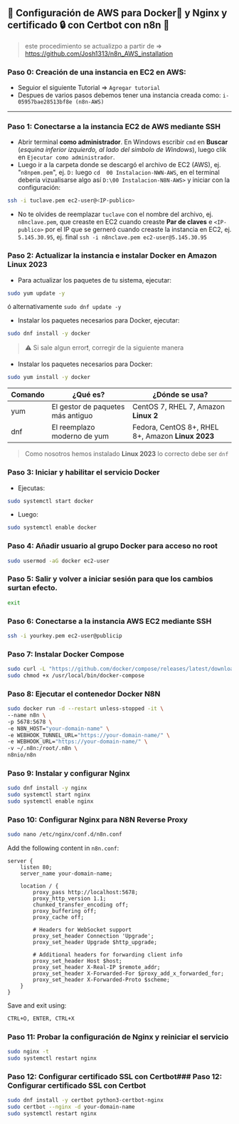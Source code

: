 ## 🚀 Configuración de AWS para Docker🐳 y Nginx y certificado 🔒 con Certbot con n8n 🤖
> este procedimiento se actualizpo a partir de => https://github.com/Josh1313/n8n_AWS_installation

### Paso 0: Creación de una instancia en EC2 en AWS:
- Seguior el siguiente Tutorial => `Agregar tutorial`
- Despues de varios pasos debemos tener una instancia creada como: `i-05957bae28513bf8e (n8n-AWS)`
 
---
### Paso 1: Conectarse a la instancia EC2 de AWS mediante SSH
- Abrir terminal **como administrador**. En Windows  escribir `cmd` en **Buscar** (*esquina inferior izquierdo, al lado del simbolo de Windows*), luego clik en  `Ejecutar como administrador`.
- Luego ir a la carpeta donde se descargó el archivo de EC2 (AWS), ej. "`n8npem.pem`", ej. `D:` luego `cd  00 Instalacion-NWN-AWS`, en el terminal deberia vizualisarse algo así `D:\00 Instalacion-N8N-AWS>` y iniciar con la configuración:  
```bash
ssh -i tuclave.pem ec2-user@<IP-publico>
```
- No te olvides de reemplazar `tuclave` con el nombre del archivo, ej. `n8nclave.pem`, que creaste en EC2 cuando creaste **Par de claves** e `<IP-publico>` por el IP que se gerneró cuando creaste la instancia en EC2, ej. `5.145.30.95`, ej. final `ssh -i n8nclave.pem ec2-user@5.145.30.95`

### Paso 2: Actualizar la instancia e instalar Docker en Amazon Linux 2023
- Para actualizar los paquetes de tu sistema, ejecutar:
```bash
sudo yum update -y
```
ó alternativamente ` sudo dnf update -y `

- Instalar los paquetes necesarios para Docker, ejecutar:  
```bash
sudo dnf install -y docker
```

> ⚠️ Si sale algun error❗, corregir de la siguiente manera
- Instalar los paquetes necesarios para Docker:  
```bash
sudo yum install -y docker
```

| Comando | ¿Qué es? | ¿Dónde se usa? |
|--|--|--|
| yum | El gestor de paquetes más antiguo | CentOS 7, RHEL 7, Amazon **Linux 2** |
| dnf | El reemplazo moderno de yum | Fedora, CentOS 8+, RHEL 8+, Amazon **Linux 2023** |

> Como nosotros hemos instalado **Linux 2023** lo correcto debe ser `dnf` 



### Paso 3: Iniciar y habilitar el servicio Docker
- Ejecutas:
```bash
sudo systemctl start docker
```
- Luego:
```bash
sudo systemctl enable docker
```

### Paso 4: Añadir usuario al grupo Docker para acceso no root
```bash
sudo usermod -aG docker ec2-user
```

### Paso 5: Salir y volver a iniciar sesión para que los cambios surtan efecto.
```bash
exit
```

### Paso 6: Conectarse a la instancia AWS EC2 mediante SSH
```bash
ssh -i yourkey.pem ec2-user@publicip
```

### Paso 7: Instalar Docker Compose
```bash
sudo curl -L "https://github.com/docker/compose/releases/latest/download/docker-compose-$(uname -s)-$(uname -m)" -o /usr/local/bin/docker-compose
sudo chmod +x /usr/local/bin/docker-compose
```

### Paso 8: Ejecutar el contenedor Docker N8N
```bash
sudo docker run -d --restart unless-stopped -it \
--name n8n \
-p 5678:5678 \
-e N8N_HOST="your-domain-name" \
-e WEBHOOK_TUNNEL_URL="https://your-domain-name/" \
-e WEBHOOK_URL="https://your-domain-name/" \
-v ~/.n8n:/root/.n8n \
n8nio/n8n
```

### Paso 9: Instalar y configurar Nginx
```bash
sudo dnf install -y nginx
sudo systemctl start nginx
sudo systemctl enable nginx
```

### Paso 10: Configurar Nginx para N8N Reverse Proxy
```bash
sudo nano /etc/nginx/conf.d/n8n.conf
```
Add the following content in `n8n.conf`:
```nginx
server {
    listen 80;
    server_name your-domain-name;

    location / {
        proxy_pass http://localhost:5678;
        proxy_http_version 1.1;
        chunked_transfer_encoding off;
        proxy_buffering off;
        proxy_cache off;

        # Headers for WebSocket support
        proxy_set_header Connection 'Upgrade';
        proxy_set_header Upgrade $http_upgrade;

        # Additional headers for forwarding client info
        proxy_set_header Host $host;
        proxy_set_header X-Real-IP $remote_addr;
        proxy_set_header X-Forwarded-For $proxy_add_x_forwarded_for;
        proxy_set_header X-Forwarded-Proto $scheme;
    }
}
```
Save and exit using:
```bash
CTRL+O, ENTER, CTRL+X
```

### Paso 11: Probar la configuración de Nginx y reiniciar el servicio
```bash
sudo nginx -t
sudo systemctl restart nginx
```

### Paso 12: Configurar certificado SSL con Certbot### Paso 12: Configurar certificado SSL con Certbot
```bash
sudo dnf install -y certbot python3-certbot-nginx
sudo certbot --nginx -d your-domain-name
sudo systemctl restart nginx
```
